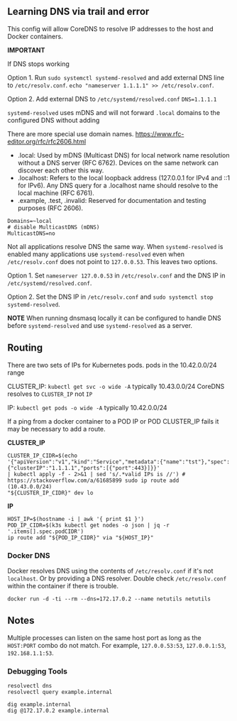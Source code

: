 ## Learning DNS via trail and error

This config will allow CoreDNS to resolve IP addresses to the host and Docker containers.

**IMPORTANT**

If DNS stops working

Option 1. Run `sudo systemctl systemd-resolved` and add external DNS line to `/etc/resolv.conf`. `echo
"nameserver 1.1.1.1" >> /etc/resolv.conf`.

Option 2. Add external DNS to `/etc/systemd/resolved.conf` `DNS=1.1.1.1`

`systemd-resolved` uses mDNS and will not forward `.local` domains to the configured DNS without adding

There are more special use domain names. https://www.rfc-editor.org/rfc/rfc2606.html
- .local: Used by mDNS (Multicast DNS) for local network name resolution without a DNS server (RFC 6762). Devices on the
same network can discover each other this way.
- .localhost: Refers to the local loopback address (127.0.0.1 for IPv4 and ::1 for IPv6). Any DNS query for a .localhost name should resolve to the local machine (RFC 6761).
- .example, .test, .invalid: Reserved for documentation and testing purposes (RFC 2606).

```
Domains=~local
# disable MulticastDNS (mDNS)
MulticastDNS=no
```

Not all applications resolve DNS the same way. When `systemd-resolved` is enabled many applications use
`systemd-resolved` even when `/etc/resolv.conf` does not point to `127.0.0.53`. This leaves two options.

Option 1. Set `nameserver 127.0.0.53` in `/etc/resolv.conf` and the DNS IP in `/etc/systemd/resolved.conf`.

Option 2. Set the DNS IP in `/etc/resolv.conf` and `sudo systemctl stop systemd-resolved`.

**NOTE** When running dnsmasq locally it can be configured to handle DNS before `systemd-resolved` and use
`systemd-resolved` as a server.

## Routing

There are two sets of IPs for Kubernetes pods. pods in the 10.42.0.0/24 range

CLUSTER_IP: `kubectl get svc -o wide -A`  typically 10.43.0.0/24 CoreDNS  resolves to `CLUSTER_IP` not `IP`

IP: `kubectl get pods -o wide -A` typically 10.42.0.0/24

If a ping from a docker container to a POD IP or POD CLUSTER_IP fails it may be necessary to add a route.

**CLUSTER_IP**
```
CLUSTER_IP_CIDR=$(echo
'{"apiVersion":"v1","kind":"Service","metadata":{"name":"tst"},"spec":{"clusterIP":"1.1.1.1","ports":[{"port":443}]}}'
| kubectl apply -f - 2>&1 | sed 's/.*valid IPs is //') # https://stackoverflow.com/a/61685899 sudo ip route add
(10.43.0.0/24)
"${CLUSTER_IP_CIDR}" dev lo
```
**IP**
```
HOST_IP=$(hostname -i | awk '{ print $1 }')
POD_IP_CIDR=$(k3s kubectl get nodes -o json | jq -r '.items[].spec.podCIDR')
ip route add "${POD_IP_CIDR}" via "${HOST_IP}"
```

### Docker DNS

Docker resolves DNS using the contents of `/etc/resolv.conf` if it's not `localhost`. Or by providing a DNS resolver.
Double check `/etc/resolv.conf` within the container if there is trouble.
```
docker run -d -ti --rm --dns=172.17.0.2 --name netutils netutils
```


## Notes

Multiple processes can listen on the same host port as long as the `HOST:PORT` combo do not match.
For example, `127.0.0.53:53`, `127.0.0.1:53`, `192.168.1.1:53`.


### Debugging Tools

```
resolvectl dns
resolvectl query example.internal

dig example.internal
dig @172.17.0.2 example.internal
```
